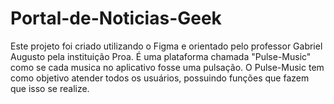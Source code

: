 # Portal-de-Noticias-Geek
Este projeto foi criado utilizando o Figma e orientado pelo professor Gabriel Augusto pela instituição Proa. É uma plataforma chamada "Pulse-Music" como se cada musica no aplicativo fosse uma pulsação. O Pulse-Music tem como objetivo atender todos os usuários, possuindo funções que fazem que isso se realize.
